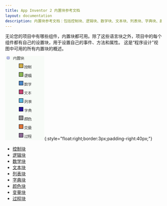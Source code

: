 ```yaml
---
title: App Inventor 2 内置块参考文档
layout: documentation
description: 内置块参考文档：包括控制块、逻辑块、数学块、文本块、列表块、字典块、颜色块、变量块、过程块。
---
```


无论您的项目中有哪些组件，内置块都可用。除了这些语言块之外，项目中的每个组件都有自己的设置块，用于设置自己的事件、方法和属性。 这是“程序设计”视图中可用的所有内置块的概述。

![内置块列表的屏幕截图](images/builtin.png){:style="float:right;border:3px;padding-right:40px;"}

* [控制块](control.html)
* [逻辑块](logic.html)
* [数学块](math.html)
* [文本块](text.html)
* [列表块](lists.html)
* [字典块](dictionaries.html)
* [颜色块](colors.html)
* [变量块](variables.html)
* [过程块](procedures.html)

